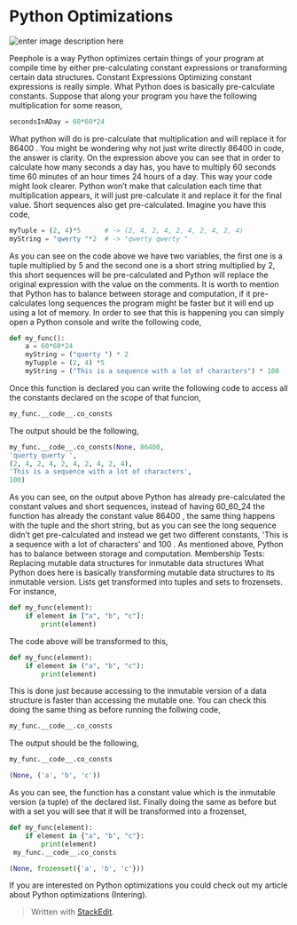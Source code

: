 # Python Optimizations

![enter image description here](https://miro.medium.com/max/1600/1*VXi1sWm5p5_90KXYu6tJ5w.jpeg)

Peephole is a way Python optimizes certain things of your program at compile time by either pre-calculating constant expressions or transforming certain data structures. Constant Expressions Optimizing constant expressions is really simple. What Python does is basically pre-calculate constants. Suppose that along your program you have the following multiplication for some reason,

```python
secondsInADay = 60*60*24
```

What python will do is pre-calculate that multiplication and will replace it for 86400 . You might be wondering why not just write directly 86400 in code, the answer is clarity. On the expression above you can see that in order to calculate how many seconds a day has, you have to multiply 60 seconds time 60 minutes of an hour times 24 hours of a day. This way your code might look clearer. Python won’t make that calculation each time that multiplication appears, it will just pre-calculate it and replace it for the final value. Short sequences also get pre-calculated. Imagine you have this code,

```python
myTuple = (2, 4)*5      # -> (2, 4, 2, 4, 2, 4, 2, 4, 2, 4)
myString = "qwerty "*2  # -> "qwerty qwerty "
```

As you can see on the code above we have two variables, the first one is a tuple multiplied by 5 and the second one is a short string multiplied by 2, this short sequences will be pre-calculated and Python will replace the original expression with the value on the comments. It is worth to mention that Python has to balance between storage and computation, if it pre-calculates long sequences the program might be faster but it will end up using a lot of memory. In order to see that this is happening you can simply open a Python console and write the following code,

```python
def my_func():
    a = 60*60*24
    myString = ("querty ") * 2
    myTupple = (2, 4) *5
    myString = ("This is a sequence with a lot of characters") * 100
```

Once this function is declared you can write the following code to access all the constants declared on the scope of that funcion,

```python
my_func.__code__.co_consts
```

The output should be the following,

```python
my_func.__code__.co_consts(None, 86400, 
'querty querty ', 
(2, 4, 2, 4, 2, 4, 2, 4, 2, 4), 
'This is a sequence with a lot of characters', 
100)
```

As you can see, on the output above Python has already pre-calculated the constant values and short sequences, instead of having 60_60_24 the function has already the constant value 86400 , the same thing happens with the tuple and the short string, but as you can see the long sequence didn’t get pre-calculated and instead we get two different constants, 'This is a sequence with a lot of characters' and 100 . As mentioned above, Python has to balance between storage and computation. Membership Tests: Replacing mutable data structures for inmutable data structures What Python does here is basically transforming mutable data structures to its inmutable version. Lists get transformed into tuples and sets to frozensets. For instance,

```python
def my_func(element):
    if element in ["a", "b", "c"]:
        print(element)
```

The code above will be transformed to this,

```python
def my_func(element):
    if element in ("a", "b", "c"):
        print(element)
```

This is done just because accessing to the inmutable version of a data structure is faster than accessing the mutable one. You can check this doing the same thing as before running the follwing code,

```python
my_func.__code__.co_consts
```

The output should be the following,

```python
my_func.__code__.co_consts
```

```python
(None, ('a', 'b', 'c'))
```

As you can see, the function has a constant value which is the inmutable version \(a tuple\) of the declared list. Finally doing the same as before but with a set you will see that it will be transformed into a frozenset,

```python
def my_func(element):
    if element in {"a", "b", "c"}:
        print(element)
 my_func.__code__.co_consts
```

```python
(None, frozenset({'a', 'b', 'c'}))
```

If you are interested on Python optimizations you could check out my article about Python optimizations \(Intering\).

> Written with [StackEdit](https://medium.com/@gmotzespina/python-optimizations-a822db1f6bf5).

